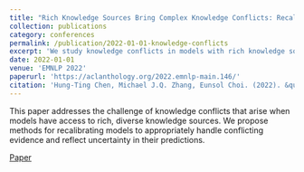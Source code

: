 ```yaml
---
title: "Rich Knowledge Sources Bring Complex Knowledge Conflicts: Recalibrating Models to Reflect Conflicting Evidence"
collection: publications
category: conferences
permalink: /publication/2022-01-01-knowledge-conflicts
excerpt: 'We study knowledge conflicts in models with rich knowledge sources and propose methods for handling conflicting evidence.'
date: 2022-01-01
venue: 'EMNLP 2022'
paperurl: 'https://aclanthology.org/2022.emnlp-main.146/'
citation: 'Hung-Ting Chen, Michael J.Q. Zhang, Eunsol Choi. (2022). &quot;Rich Knowledge Sources Bring Complex Knowledge Conflicts: Recalibrating Models to Reflect Conflicting Evidence.&quot; <i>EMNLP 2022</i>.'
---
```


This paper addresses the challenge of knowledge conflicts that arise when models have access to rich, diverse knowledge sources. We propose methods for recalibrating models to appropriately handle conflicting evidence and reflect uncertainty in their predictions.

[Paper](https://aclanthology.org/2022.emnlp-main.146/) 